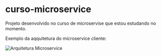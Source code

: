 # curso-microservice

Projeto desenvolvido no curso de microservise que estou estudando no momento.

Exemplo da aqquitetura do microservice cliente:

![Arquitetura Microservice](https://github.com/Reinaldo44/curso-microservice/raw/main/Arquitetura_Microservice.png)


